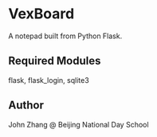 # VexBoard
A notepad built from Python Flask.   
## Required Modules
flask, flask_login, sqlite3   
## Author
John Zhang @ Beijing National Day School
